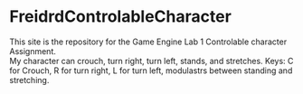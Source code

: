 # FreidrdControlableCharacter
This site is the repository for the Game Engine Lab 1 Controlable character Assignment. <br>
My character can crouch, turn right, turn left, stands, and stretches.
Keys: C for Crouch, R for turn right, L for turn left, modulastrs between standing and stretching.
